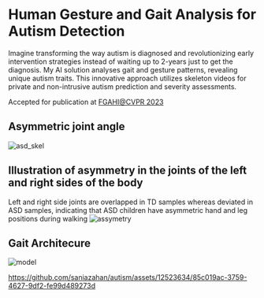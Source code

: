 # Human Gesture and Gait Analysis for Autism Detection
Imagine transforming the way autism is diagnosed and revolutionizing early intervention strategies instead of waiting up to 2-years just to get the diagnosis. My AI solution analyses gait and gesture patterns, revealing unique autism traits. This innovative approach utilizes skeleton videos for private and non-intrusive autism prediction and severity assessments.

Accepted for publication at [FGAHI@CVPR 2023](https://sites.google.com/view/fgahi2023/home?authuser=0)

## Asymmetric joint angle
![asd_skel](https://github.com/saniazahan/autism/assets/12523634/2890906b-e81c-4f01-b45a-4ac12d7d690c)

## Illustration of asymmetry in the joints of the left and right sides of the body 
Left and right side joints are overlapped in TD samples whereas deviated in ASD samples, indicating that ASD children have asymmetric hand and leg positions during walking
![assymetry](https://github.com/saniazahan/autism/assets/12523634/890cd877-fb78-4f77-b099-03debcfc7c62)

## Gait Architecure 
![model](https://github.com/saniazahan/autism/assets/12523634/d1cf01fb-729b-4eb7-82d6-ca774ac4f10c)


https://github.com/saniazahan/autism/assets/12523634/85c019ac-3759-4627-9df2-fe99d489273d



